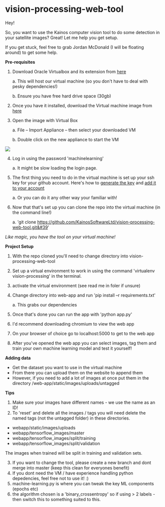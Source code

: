 # vision-processing-web-tool

Hey!

So, you want to use the Kainos computer vision tool to do some detection in your satellite images? Great! Let me help you get setup.

If you get stuck, feel free to grab Jordan McDonald (I will be floating around) to get some help.


**Pre-requisites**

1. Download Oracle Virtualbox and its extension from [here](https://www.virtualbox.org/wiki/Downloads) 

      a. This will host our virtual machine (so you don&#39;t have to deal with pesky dependencies!) 
  
      b. Ensure you have free hard drive space (30gb)
2. Once you have it installed, download the Virtual machine image from [here](https://kainossoftwareltd.sharepoint.com/:u:/r/sites/appliedinnovation/Shared%20Documents/projects/space-lecture/space-hack.ova?csf=1&amp;e=6fQOpy)
3. Open the image with Virtual Box 

      a. File – Import Appliance – then select your downloaded VM
      
      b. Double click on the new appliance to start the VM
  
![](https://i.imgur.com/VM8tRFP.png)

4. Log in using the password &#39;machinelearning&#39;

      a. It might be slow loading the login page.
      
5. The first thing you need to do in the virtual machine is set up your ssh key for your github account. Here&#39;s how to [generate the key](https://help.github.com/articles/generating-a-new-ssh-key-and-adding-it-to-the-ssh-agent/) and [add it to your account](https://help.github.com/articles/adding-a-new-ssh-key-to-your-github-account/)
      
      a. Or you can do it any other way your familiar with!
      
6. Now that that&#39;s set up you can clone the repo into the virtual machine (in the command line!)

      a. &#39;git clone https://github.com/KainosSoftwareLtd/vision-processing-web-tool.git&#39'

_Like magic, you have the tool on your virtual machine!_


**Project Setup**

1. With the repo cloned you&#39;ll need to change directory into vision-processing-web-tool
2. Set up a virtual environment to work in using the command &#39;virtualenv vision-processing&#39; in the terminal.
3. activate the virtual environment (see read me in foler if unsure)
4. Change directory into web-app and run &#39;pip install –r requirements.txt&#39;
  
      a. This grabs our dependencies
  
5. Once that&#39;s done you can run the app with &#39;python app.py&#39;
6. I&#39;d recommend downloading chromium to view the web app
7. On your browser of choice go to localhost:5000 to get to the web app
8. After you&#39;ve opened the web app you can select images, tag them and train your own machine learning model and test it yourself!

**Adding data**

- Get the dataset you want to use in the virtual machine
- From there you can upload them on the website to append them
- However, if you need to add a lot of images at once put them in the directory /web-app/static/images/uploads/untagged

**Tips**
1. Make sure your images have different names - we use the name as an ID!
2. To 'reset' and delete all the images / tags you will need delete the named tags (not the untagged folder) in these directories.

- webapp/static/images/uploads
- webapp/tensorflow_images/master
- webapp/tensorflow_images/split/training
- webapp/tensorflow_images/split/validation

The images when trained will be split in training and validation sets.

3. If you want to change the tool, please create a new branch and dont merge into master (keep this clean for everyones benefit)
4. If you dont need the VM / have experience handling python depedencies, feel free not to use it! :)
5. machine-learning.py is where you can tweak the key ML components (epochs etc)
6. the algorithm chosen is a 'binary_crossentropy' so if using > 2 labels - then switch this to something suited to this.
